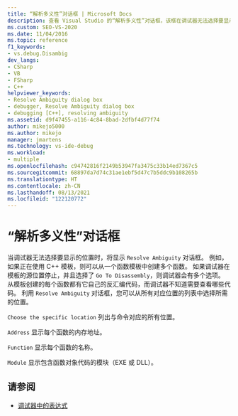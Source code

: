 ```yaml
---
title: “解析多义性”对话框 | Microsoft Docs
description: 查看 Visual Studio 的“解析多义性”对话框，该框在调试器无法选择要显示的位置时出现。
ms.custom: SEO-VS-2020
ms.date: 11/04/2016
ms.topic: reference
f1_keywords:
- vs.debug.Disambig
dev_langs:
- CSharp
- VB
- FSharp
- C++
helpviewer_keywords:
- Resolve Ambiguity dialog box
- debugger, Resolve Ambiguity dialog box
- debugging [C++], resolving ambiguity
ms.assetid: d9f47455-a116-4c84-8bad-2dfbf4d77f74
author: mikejo5000
ms.author: mikejo
manager: jmartens
ms.technology: vs-ide-debug
ms.workload:
- multiple
ms.openlocfilehash: c94742816f2149b53947fa3475c33b14ed7367c5
ms.sourcegitcommit: 68897da7d74c31ae1ebf5d47c7b5ddc9b108265b
ms.translationtype: HT
ms.contentlocale: zh-CN
ms.lasthandoff: 08/13/2021
ms.locfileid: "122120772"
---
```

# <a name="resolve-ambiguity-dialog-box"></a>“解析多义性”对话框
当调试器无法选择要显示的位置时，将显示 `Resolve Ambiguity` 对话框。 例如，如果正在使用 C++ 模板，则可以从一个函数模板中创建多个函数。 如果调试器在模板的源位置停止，并且选择了 `Go To Disassembly`，则调试器会有多个选项。 从模板创建的每个函数都有它自己的反汇编代码，而调试器不知道需要查看哪些代码。 利用 `Resolve Ambiguity` 对话框，您可以从所有对应位置的列表中选择所需的位置。

 `Choose the specific location` 列出与命令对应的所有位置。

 `Address` 显示每个函数的内存地址。

 `Function` 显示每个函数的名称。

 `Module` 显示包含函数对象代码的模块（EXE 或 DLL）。

## <a name="see-also"></a>请参阅
- [调试器中的表达式](../debugger/expressions-in-the-debugger.md)